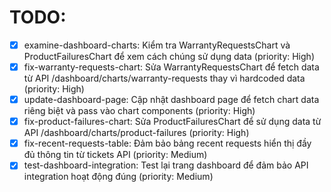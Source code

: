 # TODO:

- [x] examine-dashboard-charts: Kiểm tra WarrantyRequestsChart và ProductFailuresChart để xem cách chúng sử dụng data (priority: High)
- [x] fix-warranty-requests-chart: Sửa WarrantyRequestsChart để fetch data từ API /dashboard/charts/warranty-requests thay vì hardcoded data (priority: High)
- [x] update-dashboard-page: Cập nhật dashboard page để fetch chart data riêng biệt và pass vào chart components (priority: High)
- [x] fix-product-failures-chart: Sửa ProductFailuresChart để sử dụng data từ API /dashboard/charts/product-failures (priority: High)
- [x] fix-recent-requests-table: Đảm bảo bảng recent requests hiển thị đầy đủ thông tin từ tickets API (priority: Medium)
- [x] test-dashboard-integration: Test lại trang dashboard để đảm bảo API integration hoạt động đúng (priority: Medium)
